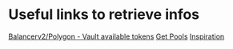 # Useful links to retrieve infos

[Balancerv2/Polygon - Vault available tokens](https://polygonscan.com/tokenholdings?a=0xba12222222228d8ba445958a75a0704d566bf2c8)
[Get Pools](https://www.geckoterminal.com/polygon_pos/pools)
[Inspiration](https://eigenphi.io/)
